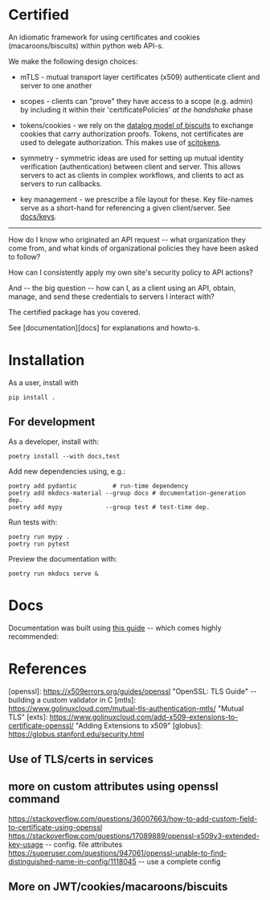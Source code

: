 # Certified

An idiomatic framework for using certificates
and cookies (macaroons/biscuits) within python web API-s.

We make the following design choices:

* mTLS - mutual transport layer certificates (x509) authenticate
  client and server to one another

* scopes - clients can "prove" they have access to a scope
  (e.g. admin) by including it within their 'certificatePolicies'
  *at the handshake* phase

* tokens/cookies - we rely on the [datalog model of biscuits](https://doc.biscuitsec.org/reference/datalog)
  to exchange cookies that carry authorization proofs.
  Tokens, not certificates are used to delegate authorization.
  This makes use of [scitokens](https://scitokens.org/).

* symmetry - symmetric ideas are used for setting up
  mutual identity verification (authentication) between
  client and server.  This allows servers to act as clients
  in complex workflows, and clients to act as servers
  to run callbacks.

* key management - we prescribe a file layout for these.
  Key file-names serve as a short-hand for referencing a
  given client/server.  See [docs/keys](docs/keys.md).


---

How do I know who originated an API request -- what organization
they come from, and what kinds of organizational policies they have
been asked to follow?

How can I consistently apply my own site's security policy
to API actions?

And -- the big question -- how can I, as a client using an API,
obtain, manage, and send these credentials to servers I interact
with?

The certified package has you covered.


See [documentation][docs] for explanations and howto-s.

# Installation

As a user, install with

    pip install .

## For development

As a developer, install with:

    poetry install --with docs,test

Add new dependencies using, e.g.:

    poetry add pydantic          # run-time dependency
    poetry add mkdocs-material --group docs # documentation-generation dep.
    poetry add mypy            --group test # test-time dep.

Run tests with:

    poetry run mypy .
    poetry run pytest

Preview the documentation with:

    poetry run mkdocs serve &

# Docs

Documentation was built using [this guide](https://realpython.com/python-project-documentation-with-mkdocs/) -- which comes highly recommended:

# References

[x509]: https://cryptography.io/en/latest/x509/tutorial/#creating-a-certificate-signing-request-csr "Python x509 Cryptography HOWTO"
[openssl]: https://x509errors.org/guides/openssl "OpenSSL: TLS Guide" -- building a custom validator in C
[mtls]: https://www.golinuxcloud.com/mutual-tls-authentication-mtls/ "Mutual TLS"
[exts]: https://www.golinuxcloud.com/add-x509-extensions-to-certificate-openssl/ "Adding Extensions to x509"
[globus]: https://globus.stanford.edu/security.html

## Use of TLS/certs in services

[uvicorn]: https://github.com/encode/uvicorn/discussions/2307
[rucio transfers]: https://rucio.cern.ch/documentation/operator/transfers/transfers-overview/
[fts3 logging setup (enables TLS)]: https://fts3-docs.web.cern.ch/fts3-docs/docs/install/messaging.html

[fts3 tls]: https://fts3-docs.web.cern.ch/fts3-docs/docs/developers/tls_shenanigans.html

## more on custom attributes using openssl command

https://stackoverflow.com/questions/36007663/how-to-add-custom-field-to-certificate-using-openssl
https://stackoverflow.com/questions/17089889/openssl-x509v3-extended-key-usage -- config. file attributes
https://superuser.com/questions/947061/openssl-unable-to-find-distinguished-name-in-config/1118045 -- use a complete config

## More on JWT/cookies/macaroons/biscuits

[scitokens proposal]: https://scitokens.org/scitokens-proposal-public.pdf

[scitokens presentation]: https://scitokens.org/presentations/SciTokens-GDB-Oct-2017.pdf

[Indigo IAM JWT profiles]: https://indigo-iam.github.io/v/v1.9.0/docs/reference/configuration/jwt-profiles/

